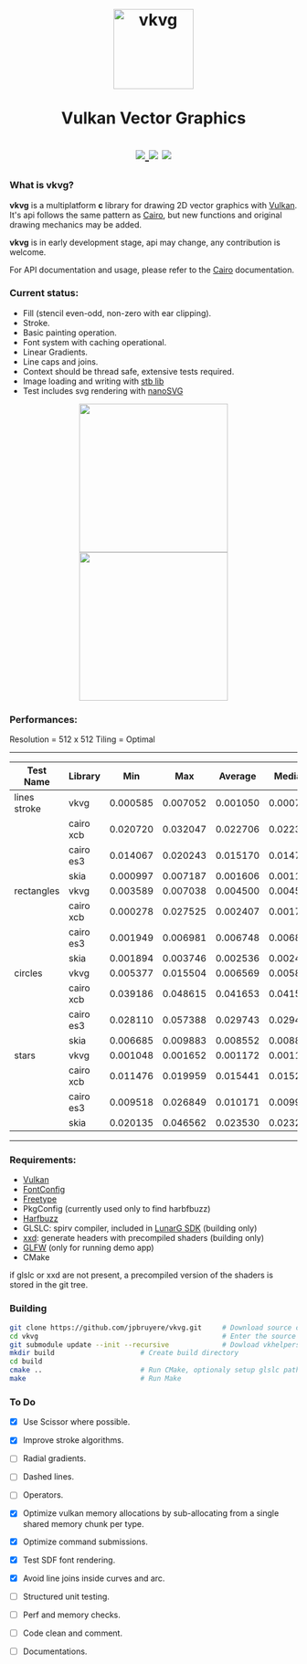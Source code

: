 <h1 align="center">
  <br>
  <a href="https://github.com/jpbruyere/vkvg/blob/master/vkvg.svg">
	<img src="https://github.com/jpbruyere/vkvg/blob/master/vkvg.svg?sanitize=true" alt="vkvg" width="140">
  </a>
  <br>
	<br>
  Vulkan Vector Graphics
  <br>
<p align="center">
  <a href="https://travis-ci.org/jpbruyere/vkvg">
	<img src="https://travis-ci.org/jpbruyere/vkvg.svg?branch=master">
  </a>
  <img src="https://img.shields.io/github/license/jpbruyere/vkvg.svg?style=flat-square">
  <a href="https://www.paypal.me/GrandTetraSoftware">
	<img src="https://img.shields.io/badge/Donate-PayPal-blue.svg?style=flat-square">
  </a>
</p>
</h1>

### What is vkvg?
**vkvg** is a multiplatform **c** library for drawing 2D vector graphics with [Vulkan](https://www.khronos.org/vulkan/). It's api follows the same pattern as [Cairo](https://www.cairographics.org/), but new functions and original drawing mechanics may be added.

**vkvg** is in early development stage, api may change, any contribution is welcome.

For API documentation and usage, please refer to the [Cairo](https://www.cairographics.org/) documentation.

### Current status:

- Fill (stencil even-odd, non-zero with ear clipping).
- Stroke.
- Basic painting operation.
- Font system with caching operational.
- Linear Gradients.
- Line caps and joins.
- Context should be thread safe, extensive tests required.
- Image loading and writing with [stb lib](https://github.com/nothings/stb)
- Test includes svg rendering with [nanoSVG](https://github.com/memononen/nanosvg)

<p align="center">
  <a href="https://github.com/jpbruyere/vkvg/blob/master/vkvg-tiger.png">
	<kbd><img src="https://github.com/jpbruyere/vkvg/blob/master/vkvg-tiger.png" height="260"></kbd>
  </a>
  <a href="https://github.com/jpbruyere/vkvg/blob/master/screenshot1.png">
	<kbd><img src="https://github.com/jpbruyere/vkvg/blob/master/screenshot1.png" height="260"></kbd>
  </a>
</p>

### Performances:

Resolution  = 512 x 512
Tiling = Optimal

--------------------------------------------------------------------------------------------
| Test Name       |    Library      |   Min    |   Max    |  Average |  Median  | Std Deriv|
|-----------------|-----------------|----------|----------|----------|----------|----------|
| lines stroke    | vkvg            | 0.000585 | 0.007052 | 0.001050 | 0.000711 | 0.000924 |
|                 | cairo xcb       | 0.020720 | 0.032047 | 0.022706 | 0.022320 | 0.001714 |
|                 | cairo es3       | 0.014067 | 0.020243 | 0.015170 | 0.014799 | 0.001199 |
|                 | skia            | 0.000997 | 0.007187 | 0.001606 | 0.001172 | 0.000960 |
| rectangles      | vkvg            | 0.003589 | 0.007038 | 0.004500 | 0.004543 | 0.000421 |
|                 | cairo xcb       | 0.000278 | 0.027525 | 0.002407 | 0.001786 | 0.003300 |
|                 | cairo es3       | 0.001949 | 0.006981 | 0.006748 | 0.006822 | 0.000578 |
|                 | skia            | 0.001894 | 0.003746 | 0.002536 | 0.002437 | 0.000310 |
| circles         | vkvg            | 0.005377 | 0.015504 | 0.006569 | 0.005878 | 0.001892 |
|                 | cairo xcb       | 0.039186 | 0.048615 | 0.041653 | 0.041591 | 0.001257 |
|                 | cairo es3       | 0.028110 | 0.057388 | 0.029743 | 0.029433 | 0.002821 |
|                 | skia            | 0.006685 | 0.009883 | 0.008552 | 0.008832 | 0.000768 |
| stars           | vkvg            | 0.001048 | 0.001652 | 0.001172 | 0.001134 | 0.000118 |
|                 | cairo xcb       | 0.011476 | 0.019959 | 0.015441 | 0.015245 | 0.001388 |
|                 | cairo es3       | 0.009518 | 0.026849 | 0.010171 | 0.009951 | 0.001730 |
|                 | skia            | 0.020135 | 0.046562 | 0.023530 | 0.023253 | 0.002584 |
--------------------------------------------------------------------------------------------

### Requirements:

- [Vulkan](https://www.khronos.org/vulkan/)
- [FontConfig](https://www.freedesktop.org/wiki/Software/fontconfig/)
- [Freetype](https://www.freetype.org/)
- PkgConfig (currently used only to find harbfbuzz)
- [Harfbuzz](https://www.freedesktop.org/wiki/Software/HarfBuzz/)
- GLSLC: spirv compiler, included in [LunarG SDK](https://www.lunarg.com/vulkan-sdk/) (building only)
- [xxd](https://linux.die.net/man/1/xxd): generate headers with precompiled shaders (building only)
- [GLFW](http://www.glfw.org/) (only for running demo app)
- CMake

if glslc or xxd are not present, a precompiled version of the shaders is stored in the git tree.

### Building

```bash
git clone https://github.com/jpbruyere/vkvg.git     # Download source code from github
cd vkvg                                             # Enter the source directory
git submodule update --init --recursive             # Dowload vkhelpers sources
mkdir build					    # Create build directory
cd build
cmake ..					    # Run CMake, optionaly setup glslc path
make						    # Run Make
```

### To Do

- [x] Use Scissor where possible.
- [x] Improve stroke algorithms.
- [ ] Radial gradients.
- [ ] Dashed lines.
- [ ] Operators.
- [x] Optimize vulkan memory allocations by sub-allocating from a single shared memory chunk per type.
- [x] Optimize command submissions.
- [x] Test SDF font rendering.
- [x] Avoid line joins inside curves and arc.
- [ ] Structured unit testing.
- [ ] Perf and memory checks.
- [ ] Code clean and comment.
- [ ] Documentations.


